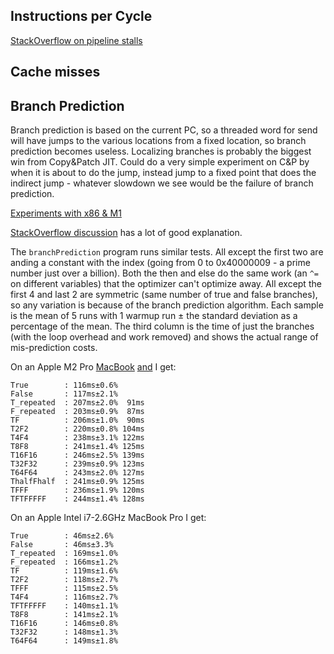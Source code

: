 ## Instructions per Cycle

[StackOverflow on pipeline stalls](https://stackoverflow.com/questions/22165299/what-are-stalled-cycles-frontend-and-stalled-cycles-backend-in-perf-stat-resul)

## Cache misses

## Branch Prediction
Branch prediction is based on the current PC, so a threaded word for send will have jumps to the various locations from a fixed location, so branch prediction becomes useless. Localizing branches is probably the biggest win from Copy&Patch JIT. Could do a very simple experiment on C&P by when it is about to do the jump, instead jump to a fixed point that does the indirect jump - whatever slowdown we see would be the failure of branch prediction.


[Experiments with x86 & M1](https://blog.cloudflare.com/branch-predictor/)

[StackOverflow discussion](https://stackoverflow.com/questions/11227809/why-is-processing-a-sorted-array-faster-than-processing-an-unsorted-array) has a lot of good explanation.

The `branchPrediction` program runs similar tests. All except the first two are anding a constant with the index (going from 0 to 0x40000009 - a prime number just over a billion). Both the then and else do the same work (an `^=` on different variables) that the optimizer can't optimize away. All except the first 4 and last 2 are symmetric (same number of true and false branches), so any variation is because of the branch prediction algorithm. Each sample is the mean of 5 runs with 1 warmup run ± the standard deviation as a percentage of the mean. The third column is the time of just the branches (with the loop overhead and work removed) and shows the actual range of mis-prediction costs.

On an Apple M2 Pro [MacBook](https://reflexive.space/apple-m2-bp/) [and](https://www.realworldtech.com/forum/?threadid=214921&curpostid=215099) I get:
```
True        : 116ms±0.6%
False       : 117ms±2.1%
T_repeated  : 207ms±2.0%  91ms
F_repeated  : 203ms±0.9%  87ms
TF          : 206ms±1.0%  90ms
T2F2        : 220ms±0.8% 104ms
T4F4        : 238ms±3.1% 122ms
T8F8        : 241ms±1.4% 125ms
T16F16      : 246ms±2.5% 139ms
T32F32      : 239ms±0.9% 123ms
T64F64      : 243ms±2.0% 127ms
ThalfFhalf  : 241ms±0.9% 125ms
TFFF        : 236ms±1.9% 120ms
TFTFFFFF    : 244ms±1.4% 128ms
```

On an Apple Intel i7-2.6GHz MacBook Pro I get:
```
True        : 46ms±2.6%
False       : 46ms±3.3%
T_repeated  : 169ms±1.0%
F_repeated  : 166ms±1.2%
TF          : 119ms±1.6%
T2F2        : 118ms±2.7%
TFFF        : 115ms±2.5%
T4F4        : 116ms±2.7%
TFTFFFFF    : 140ms±1.1%
T8F8        : 141ms±2.1%
T16F16      : 146ms±0.8%
T32F32      : 148ms±1.3%
T64F64      : 149ms±1.8%
```
